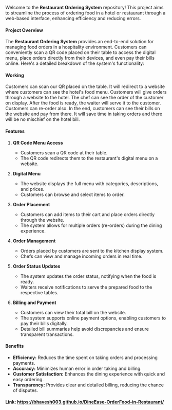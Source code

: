 Welcome to the **Restaurant Ordering System** repository! This project aims to streamline the process of ordering food in a hotel or restaurant through a web-based interface, enhancing efficiency and reducing errors.

#### Project Overview

The **Restaurant Ordering System** provides an end-to-end solution for managing food orders in a hospitality environment. Customers can conveniently scan a QR code placed on their table to access the digital menu, place orders directly from their devices, and even pay their bills online. Here's a detailed breakdown of the system's functionality:

#### Working  
Customers can scan our QR placed on the table. It will redirect to a website where customers can see the hotel's food menu. Customers will give orders through a website to the hotel. The chef can see the order of the customer on display. After the food is ready, the waiter will serve it to the customer. Customers can re-order also. In the end, customers can see their bills on the website and pay from there. It will save time in taking orders and there will be no mischief on the hotel bill.

#### Features

1. **QR Code Menu Access**
   - Customers scan a QR code at their table.
   - The QR code redirects them to the restaurant's digital menu on a website.

2. **Digital Menu**
   - The website displays the full menu with categories, descriptions, and prices.
   - Customers can browse and select items to order.

3. **Order Placement**
   - Customers can add items to their cart and place orders directly through the website.
   - The system allows for multiple orders (re-orders) during the dining experience.

4. **Order Management**
   - Orders placed by customers are sent to the kitchen display system.
   - Chefs can view and manage incoming orders in real time.

5. **Order Status Updates**
   - The system updates the order status, notifying when the food is ready.
   - Waiters receive notifications to serve the prepared food to the respective tables.

6. **Billing and Payment**
   - Customers can view their total bill on the website.
   - The system supports online payment options, enabling customers to pay their bills digitally.
   - Detailed bill summaries help avoid discrepancies and ensure transparent transactions.

#### Benefits

- **Efficiency:** Reduces the time spent on taking orders and processing payments.
- **Accuracy:** Minimizes human error in order taking and billing.
- **Customer Satisfaction:** Enhances the dining experience with quick and easy ordering.
- **Transparency:** Provides clear and detailed billing, reducing the chance of disputes.

#### Link: https://bhavesh003.github.io/DineEase-OrderFood-in-Restaurant/
